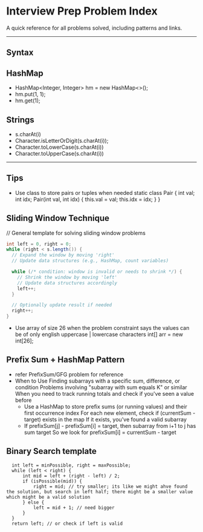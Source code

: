 # Interview Prep Problem Index

A quick reference for all problems solved, including patterns and links.

---

## Syntax
## HashMap
- HashMap<Integer, Integer> hm = new HashMap<>();
- hm.put(1, 1);
- hm.get(1);

## Strings
- s.charAt(i)
- Character.isLetterOrDigit(s.charAt(i));
- Character.toLowerCase(s.charAt(i))
- Character.toUpperCase(s.charAt(i))
---

## Tips

- Use class to store pairs or tuples when needed
  static class Pair {
          int val;
          int idx;
          Pair(int val, int idx) {
              this.val = val;
              this.idx = idx;
          }
      }

## Sliding Window Technique
// General template for solving sliding window problems

```java
int left = 0, right = 0;
while (right < s.length()) {
  // Expand the window by moving 'right'
  // Update data structures (e.g., HashMap, count variables)

  while (/* condition: window is invalid or needs to shrink */) {
    // Shrink the window by moving 'left'
    // Update data structures accordingly
    left++;
  }

  // Optionally update result if needed
  right++;
}
```

- Use array of size 26 when the problem constraint says the values can be of only english uppercase | lowercase characters
  int[] arr = new int[26];

## Prefix Sum + HashMap Pattern 
- refer PrefixSum/GFG problem for reference
- When to Use
  Finding subarrays with a specific sum, difference, or condition
  Problems involving "subarray with sum equals K" or similar
  When you need to track running totals and check if you've seen a value before
  - Use a HashMap to store prefix sums (or running values) and their first occurrence index
  For each new element, check if (currentSum - target) exists in the map
  If it exists, you've found a valid subarray
  - If prefixSum[j] - prefixSum[i] = target, then subarray from i+1 to j has sum target
  So we look for prefixSum[i] = currentSum - target

## Binary Search template
```
  int left = minPossible, right = maxPossible;
  while (left < right) {
      int mid = left + (right - left) / 2;
      if (isPossible(mid)) {
          right = mid; // try smaller; its like we might ahve found the solution, but search in left half; there might be a smaller value which might be a valid solution
      } else {
          left = mid + 1; // need bigger
      }
  }
  return left; // or check if left is valid
```